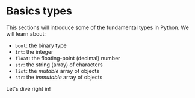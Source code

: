 # Basics types

This sections will introduce some of the fundamental types in Python. We will learn about:

- `bool`: the binary type
- `int`: the integer
- `float`: the floating-point (decimal) number
- `str`: the string (array) of characters
- `list`: the *mutable* array of objects
- `str`: the *immutable* array of objects

Let's dive right in!
